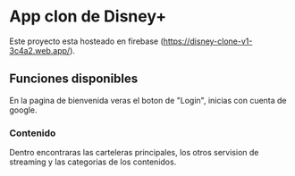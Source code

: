 # App clon de Disney+

Este proyecto esta hosteado en firebase (https://disney-clone-v1-3c4a2.web.app/).

## Funciones disponibles

En la pagina de bienvenida veras el boton de "Login", inicias con cuenta de google.

### Contenido

Dentro encontraras las carteleras principales, los otros servision de streaming y las categorias de los contenidos.
